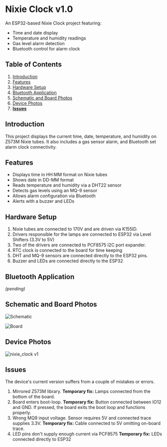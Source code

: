 # Nixie Clock v1.0

An ESP32-based Nixie Clock project featuring:
- Time and date display
- Temperature and humidity readings
- Gas level alarm detection
- Bluetooth control for alarm clock

## Table of Contents
1. [Introduction](#introduction)
2. [Features](#features)
3. [Hardware Setup](#hardware-setup)
4. [Bluetooth Application](#bluetooth-application)
5. [Schematic and Board Photos](#schematic-and-board-photos)
6. [Device Photos](#device-photos)
7. [**Issues**](#issues)

## Introduction
This project displays the current time, date, temperature, and humidity on Z573M Nixie tubes. It also includes a gas sensor alarm, and Bluetooth set alarm clock connectivity.

## Features
- Displays time in HH:MM format on Nixie tubes
- Shows date in DD-MM format
- Reads temperature and humidity via a DHT22 sensor
- Detects gas levels using an MQ-9 sensor
- Allows alarm configuration via Bluetooth
- Alerts with a buzzer and LEDs

## Hardware Setup
1. Nixie tubes are connected to 170V and are driven via K155ID.
2. Drivers responsible for the lamps are connected to ESP32 via Level Shifters (3.3V to 5V)
3. Two of the drivers are connected to PCF8575 I2C port expander.
4. RTC clock is connected to the board for time keeping
5. DHT and MQ-9 sensors are connected directly to the ESP32 pins.
6. Buzzer and LEDs are connected directly to the ESP32

## Bluetooth Application
*(pending)*

## Schematic and Board Photos
![Schematic](https://github.com/user-attachments/assets/29d4446c-3f8b-4dba-bb47-2ea95712e314)

![Board](https://github.com/user-attachments/assets/bd214ba8-f8a9-429c-ac07-abeca7e682f4)


## Device Photos
![nixie_clock v1](https://github.com/user-attachments/assets/aeb62e5b-5f03-45b4-84fb-969e1405426e)

## Issues
The device's current version suffers from a couple of mistakes or errors.
1. Mirrored Z573M library. **Temporary fix:** Lamps connected from the bottom of the board.
2. Board enters boot-loop. **Temporary fix:** Button connected between IO12 and GND. If pressed, the board exits the boot loop and functions properly.
3. Wrong MQ9 input voltage. Sensor requires 5V and connected trace supplies 3.3V. **Temporary fix:** Cable connected to 5V omitting on-board trace.
4. LED pins don't supply enough current via PCF8575 **Temporary fix:** LEDs connected directly to ESP32
